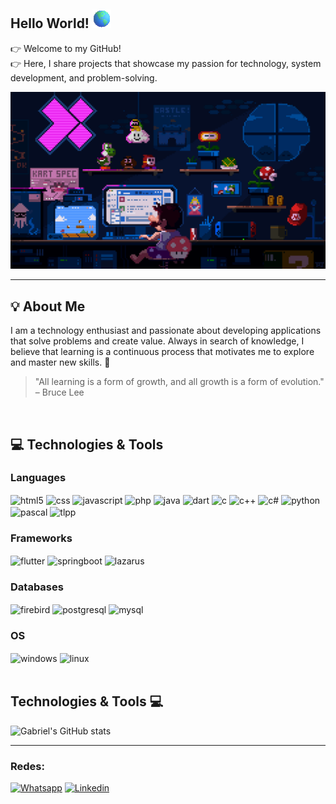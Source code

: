 ## Hello World! ![Globe](globe.gif)
👉 Welcome to my GitHub!<br>👉
Here, I share projects that showcase my passion for technology, system development, and problem-solving.

![Banner](banner.gif)

<hr>

## 💡 About Me
I am a technology enthusiast and passionate about developing applications that solve problems and create value. Always in search of knowledge, I believe that learning is a continuous process that motivates me to explore and master new skills. 🌟

> "All learning is a form of growth, and all growth is a form of evolution." – Bruce Lee

<br>

## 💻 Technologies & Tools

<div style="display: inline_block">
    <h3>Languages</h3>
    <img align="center" alt="html5" src="https://img.shields.io/badge/HTML5-E34F26?style=for-the-badge&logo=html5&logoColor=white">
    <img align="center" alt="css" src="https://img.shields.io/badge/CSS3-1572B6?style=for-the-badge&logo=css3&logoColor=white">
    <img align="center" alt="javascript" src="https://img.shields.io/badge/JavaScript-F7DF1E?style=for-the-badge&logo=javascript&logoColor=white">
    <img align="center" alt="php" src="https://img.shields.io/badge/PHP-777BB4?style=for-the-badge&logo=php&logoColor=white">
    <img align="center" alt="java" src="https://img.shields.io/badge/Java-ED8B00?style=for-the-badge&logo=openjdk&logoColor=white">
    <img align="center" alt="dart" src="https://img.shields.io/badge/Dart-0175C2?style=for-the-badge&logo=dart&logoColor=white">
    <img align="center" alt="c" src="https://img.shields.io/badge/C-836FFF?style=for-the-badge&logo=c&logoColor=white">
    <img align="center" alt="c++" src="https://img.shields.io/badge/C%2B%2B-6959CD?style=for-the-badge&logo=c%2B%2B&logoColor=white">
    <img align="center" alt="c#" src="https://img.shields.io/badge/C%23-483D8B?style=for-the-badge&logo=c-sharp&logoColor=white">
    <img align="center" alt="python" src="https://img.shields.io/badge/Python-14354C?style=for-the-badge&logo=python&logoColor=white">
    <img align="center" alt="pascal" src="https://img.shields.io/badge/Pascal-FFE4C4?style=for-the-badge&logo=pascal&logoColor=white">
    <img align="center" alt="tlpp" src="https://img.shields.io/badge/TLPP-000000?style=for-the-badge&logo=tlpp&logoColor=white">
    <br>
    <h3>Frameworks</h3>
    <img align="center" alt="flutter" src="https://img.shields.io/badge/Flutter-02569B?style=for-the-badge&logo=flutter&logoColor=white">
    <img align="center" alt="springboot" src="https://img.shields.io/badge/Springboot-2E8B57?style=for-the-badge&logo=springboot&logoColor=white">
    <img align="center" alt="lazarus" src="https://img.shields.io/badge/Lazarus-00008B?style=for-the-badge&logo=lazarus&logoColor=white">
    <br>
    <h3>Databases</h3>
    <img align="center" alt="firebird" src="https://img.shields.io/badge/Firebird-E34F26?style=for-the-badge&logo=firebird&logoColor=white">
    <img align="center" alt="postgresql" src="https://img.shields.io/badge/PostgreSQL-316192?style=for-the-badge&logo=postgresql&logoColor=white">
    <img align="center" alt="mysql" src="https://img.shields.io/badge/MySQL-00000F?style=for-the-badge&logo=mysql&logoColor=white">
    <br>
    <h3>OS</h3>
    <img align="center" alt="windows" src="https://img.shields.io/badge/Windows-0078D6?style=for-the-badge&logo=windows&logoColor=white">
    <img align="center" alt="linux" src="https://img.shields.io/badge/Ubuntu-1C1C1C?style=for-the-badge&logo=ubuntu&logoColor=white">
    <br><br>
</div>

## Technologies & Tools 💻
![Gabriel's GitHub stats](https://github-readme-stats.vercel.app/api?username=GabRodrigues23&show_icons=true&theme=tokyonight)

<hr>

### Redes:

<a href = "https://wa.me/5515998519914" target = "_blank"><img src = "https://img.shields.io/badge/WhatsApp-25D366?style=for-the-badge&logo=whatsapp&logoColor=white" alt = "Whatsapp" /></a>
<a href = "https://www.linkedin.com/in/gabriel-rodrigues-de-oliveira-33104b251/"><img src = "https://img.shields.io/badge/LinkedIn-0077B5?style=for-the-badge&logo=linkedin&logoColor=white" alt = "Linkedin" /></a>

<!--
[![Blog](https://img.shields.io/badge/WhatsApp-25D366?style=for-the-badge&logo=whatsapp&logoColor=white)](https://wa.me/5515998519914)
[![Blog](https://img.shields.io/badge/LinkedIn-0077B5?style=for-the-badge&logo=linkedin&logoColor=white)](https://www.linkedin.com/in/gabriel-rodrigues-de-oliveira-33104b251/)
--> 
